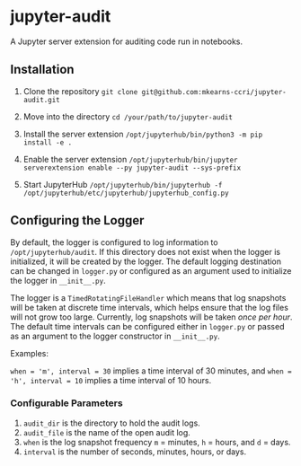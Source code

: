 # jupyter-audit

A Jupyter server extension for auditing code run in notebooks.

## Installation

1. Clone the repository `git clone git@github.com:mkearns-ccri/jupyter-audit.git`

2. Move into the directory `cd /your/path/to/jupyter-audit`

3. Install the server extension `/opt/jupyterhub/bin/python3 -m pip install -e .`

4. Enable the server extension `/opt/jupyterhub/bin/jupyter serverextension enable --py jupyter-audit --sys-prefix`

5. Start JupyterHub `/opt/jupyterhub/bin/jupyterhub -f /opt/jupyterhub/etc/jupyterhub/jupyterhub_config.py`

## Configuring the Logger

By default, the logger is configured to log information to `/opt/jupyterhub/audit`. If this directory does not exist when the logger is initialized, it will be created by the logger. The default logging destination can be changed in `logger.py` or configured as an argument used to initialize the logger in `__init__.py`.

The logger is a `TimedRotatingFileHandler` which means that log snapshots will be taken at discrete time intervals, which helps ensure that the log files will not grow too large. Currently, log snapshots will be taken *once per hour*. The default time intervals can be configured either in `logger.py` or passed as an argument to the logger constructor in `__init__.py`.

Examples: 

`when = 'm', interval = 30` implies a time interval of 30 minutes, and `when = 'h', interval = 10` implies a time interval of 10 hours.

### Configurable Parameters

1. `audit_dir` is the directory to hold the audit logs.
2. `audit_file` is the name of the open audit log.
3. `when` is the log snapshot frequency `m` = minutes, `h` = hours, and `d` = days.
4. `interval` is the number of seconds, minutes, hours, or days.


